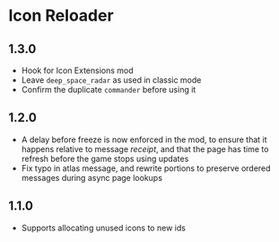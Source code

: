 # Icon Reloader

## 1.3.0

- Hook for Icon Extensions mod
- Leave `deep_space_radar` as used in classic mode
- Confirm the duplicate `commander` before using it

## 1.2.0

- A delay before freeze is now enforced in the mod, to ensure that it happens relative to message *receipt*, and that the page has time to refresh before the game stops using updates
- Fix typo in atlas message, and rewrite portions to preserve ordered messages during async page lookups

## 1.1.0

- Supports allocating unused icons to new ids
